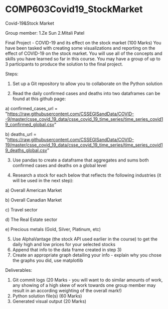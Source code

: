 # COMP603Covid19_StockMarket
Covid-19&amp;Stock Market

Group member: 
1.Ze Sun
2.Mitali Patel

Final Project - COVID-19 and its effect on the stock market (100 Marks)
You have been tasked with creating some visualizations and reporting on the effect of COVID-19 on the stock market.  You will use all of the concepts and skills you have learned so far in this course.  You may have a group of up to 3 participants to produce the solution to the final project.

Steps:

1)	Set up a Git repository to allow you to collaborate on the Python solution

2)	Read the daily confirmed cases and deaths into two dataframes can be found at this github page:

a)	confirmed_cases_url = "https://raw.githubusercontent.com/CSSEGISandData/COVID--9/master/csse_covid_19_data/csse_covid_19_time_series/time_series_covid19_confirmed_global.csv"

b)	deaths_url = "https://raw.githubusercontent.com/CSSEGISandData/COVID-19/master/csse_covid_19_data/csse_covid_19_time_series/time_series_covid19_deaths_global.csv"

3)	Use pandas to create a dataframe that aggregates and sums both confirmed cases and deaths on a global level

4)	Research a stock for each below that reflects the following industries (it will be used in the next step):

a)	Overall American Market

b)	Overall Canadian Market

c)	Travel sector

d)	The Real Estate sector

e)	Precious metals (Gold, Silver, Platinum, etc)

5)	Use AlphaVantage (the stock API used earlier in the course) to get the daily high and low prices for your selected stocks
6)	Append that info to the data frame created in step 3)
7)	Create an appropriate graph detailing your info - explain why you chose the graphs you did, use matplotlib

Deliverables:
1)	Git commit logs (20 Marks - you will want to do similar amounts of work, any showing of a high skew of work towards one group member may result in an according weighting of the overall mark!)
2)	Python solution file(s) (60 Marks)
3)	Generated visual output (20 Marks)
